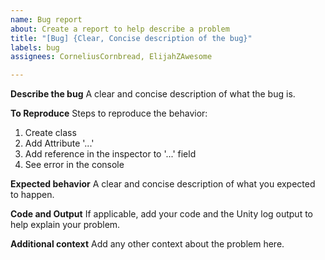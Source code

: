 ```yaml
---
name: Bug report
about: Create a report to help describe a problem
title: "[Bug] {Clear, Concise description of the bug}"
labels: bug
assignees: CorneliusCornbread, ElijahZAwesome

---
```


**Describe the bug**
A clear and concise description of what the bug is.

**To Reproduce**
Steps to reproduce the behavior:
1. Create class
2. Add Attribute '...'
3. Add reference in the inspector to '...' field
4. See error in the console

**Expected behavior**
A clear and concise description of what you expected to happen.

**Code and Output**
If applicable, add your code and the Unity log output to help explain your problem.

**Additional context**
Add any other context about the problem here.
